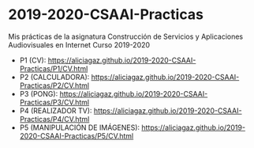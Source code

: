 # 2019-2020-CSAAI-Practicas
Mis prácticas de la asignatura Construcción de Servicios y Aplicaciones Audiovisuales en Internet
Curso 2019-2020  

- P1 (CV): https://aliciagaz.github.io/2019-2020-CSAAI-Practicas/P1/CV.html
- P2 (CALCULADORA): https://aliciagaz.github.io/2019-2020-CSAAI-Practicas/P2/CV.html
- P3 (PONG): https://aliciagaz.github.io/2019-2020-CSAAI-Practicas/P3/CV.html
- P4 (REALIZADOR TV): https://aliciagaz.github.io/2019-2020-CSAAI-Practicas/P4/CV.html
- P5 (MANIPULACIÓN DE IMÁGENES): https://aliciagaz.github.io/2019-2020-CSAAI-Practicas/P5/CV.html
